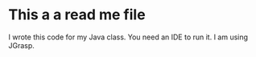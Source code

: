 # This a a read me file

I wrote this code for my Java class.
You need an IDE to run it. I am using JGrasp.
